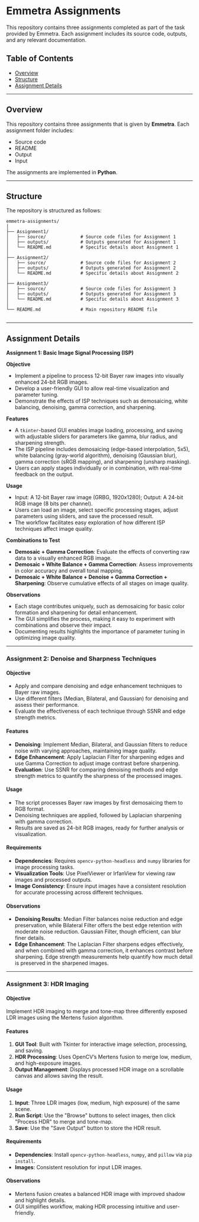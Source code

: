 # Emmetra Assignments

This repository contains three assignments completed as part of the task provided by Emmetra. Each assignment includes its source code, outputs, and any relevant documentation.

## Table of Contents

- [Overview](#overview)  
- [Structure](#structure)  
- [Assignment Details](#assignment-details)  


---

## Overview

This repository contains three assignments that is given by **Emmetra**. Each assignment folder includes:

- Source code
- README 
- Output
- Input

The assignments are implemented in **Python**.

---

## Structure

The repository is structured as follows:

```plaintext
emmetra-assignments/
│
├── Assignment1/
│   ├── source/             # Source code files for Assignment 1
│   ├── outputs/            # Outputs generated for Assignment 1
│   └── README.md           # Specific details about Assignment 1
│
├── Assignment2/
│   ├── source/             # Source code files for Assignment 2
│   ├── outputs/            # Outputs generated for Assignment 2
│   └── README.md           # Specific details about Assignment 2
│
├── Assignment3/
│   ├── source/             # Source code files for Assignment 3
│   ├── outputs/            # Outputs generated for Assignment 3
│   └── README.md           # Specific details about Assignment 3
│
└── README.md               # Main repository README file


``` 
---
  ## Assignment Details

**Assignment 1: Basic Image Signal Processing (ISP)**  

**Objective**  
- Implement a pipeline to process 12-bit Bayer raw images into visually enhanced 24-bit RGB images.  
- Develop a user-friendly GUI to allow real-time visualization and parameter tuning.  
- Demonstrate the effects of ISP techniques such as demosaicing, white balancing, denoising, gamma correction, and sharpening.  

**Features**  
- A `tkinter`-based GUI enables image loading, processing, and saving with adjustable sliders for parameters like gamma, blur radius, and sharpening strength.  
- The ISP pipeline includes demosaicing (edge-based interpolation, 5x5), white balancing (gray-world algorithm), denoising (Gaussian blur), gamma correction (sRGB mapping), and sharpening (unsharp masking).  
- Users can apply stages individually or in combination, with real-time feedback on the output.  

**Usage**  
- Input: A 12-bit Bayer raw image (GRBG, 1920x1280); Output: A 24-bit RGB image (8 bits per channel).  
- Users can load an image, select specific processing stages, adjust parameters using sliders, and save the processed result.  
- The workflow facilitates easy exploration of how different ISP techniques affect image quality.  

**Combinations to Test**  
- **Demosaic + Gamma Correction**: Evaluate the effects of converting raw data to a visually enhanced RGB image.  
- **Demosaic + White Balance + Gamma Correction**: Assess improvements in color accuracy and overall tonal mapping.  
- **Demosaic + White Balance + Denoise + Gamma Correction + Sharpening**: Observe cumulative effects of all stages on image quality.  

**Observations**  
- Each stage contributes uniquely, such as demosaicing for basic color formation and sharpening for detail enhancement.  
- The GUI simplifies the process, making it easy to experiment with combinations and observe their impact.  
- Documenting results highlights the importance of parameter tuning in optimizing image quality.  

---

### Assignment 2: Denoise and Sharpness Techniques

#### **Objective**
- Apply and compare denoising and edge enhancement techniques to Bayer raw images.
- Use different filters (Median, Bilateral, and Gaussian) for denoising and assess their performance.
- Evaluate the effectiveness of each technique through SSNR and edge strength metrics.

#### **Features**
- **Denoising**: Implement Median, Bilateral, and Gaussian filters to reduce noise with varying approaches, maintaining image quality.
- **Edge Enhancement**: Apply Laplacian Filter for sharpening edges and use Gamma Correction to adjust image contrast before sharpening.
- **Evaluation**: Use SSNR for comparing denoising methods and edge strength metrics to quantify the sharpness of the processed images.

#### **Usage**
- The script processes Bayer raw images by first demosaicing them to RGB format.
- Denoising techniques are applied, followed by Laplacian sharpening with gamma correction.
- Results are saved as 24-bit RGB images, ready for further analysis or visualization.

#### **Requirements**
- **Dependencies**: Requires `opencv-python-headless` and `numpy` libraries for image processing tasks.
- **Visualization Tools**: Use PixelViewer or IrfanView for viewing raw images and processed outputs.
- **Image Consistency**: Ensure input images have a consistent resolution for accurate processing across different techniques.

#### **Observations**
- **Denoising Results**: Median Filter balances noise reduction and edge preservation, while Bilateral Filter offers the best edge retention with moderate noise reduction. Gaussian Filter, though efficient, can blur finer details.
- **Edge Enhancement**: The Laplacian Filter sharpens edges effectively, and when combined with gamma correction, it enhances contrast before sharpening. Edge strength measurements help quantify how much detail is preserved in the sharpened images.

---

### Assignment 3: HDR Imaging

#### Objective  
Implement HDR imaging to merge and tone-map three differently exposed LDR images using the Mertens fusion algorithm.

#### Features  
1. **GUI Tool**: Built with Tkinter for interactive image selection, processing, and saving.  
2. **HDR Processing**: Uses OpenCV’s Mertens fusion to merge low, medium, and high-exposure images.  
3. **Output Management**: Displays processed HDR image on a scrollable canvas and allows saving the result.  

#### Usage  
1. **Input**: Three LDR images (low, medium, high exposure) of the same scene.  
2. **Run Script**: Use the "Browse" buttons to select images, then click "Process HDR" to merge and tone-map.  
3. **Save**: Use the "Save Output" button to store the HDR result.  

#### Requirements  
- **Dependencies**: Install `opencv-python-headless`, `numpy`, and `pillow` via `pip install`.  
- **Images**: Consistent resolution for input LDR images.

#### Observations  
- Mertens fusion creates a balanced HDR image with improved shadow and highlight details.  
- GUI simplifies workflow, making HDR processing intuitive and user-friendly.  


